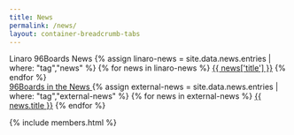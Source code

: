 ```yaml
---
title: News
permalink: /news/
layout: container-breadcrumb-tabs
---
```

<div class="col-md-6">
    <div class="list-group">
        <a class="list-group-item active">
            Linaro 96Boards News
        </a>
        {% assign linaro-news = site.data.news.entries | where: "tag","news" %}
        {% for news in linaro-news %}
                    <a href="{{ news['link'] | capitalize }}" class="list-group-item">{{ news['title'] }}</a>
        {% endfor %}
    </div>
</div>
<div class="col-md-6">
    <div class="list-group">
        <a href="" class="list-group-item active">
            96Boards in the News
        </a>
        {% assign external-news = site.data.news.entries | where: "tag","external-news" %}
        {% for news in external-news %}
                    <a target="_blank" href="{{ news.link | capitalize }}" class="list-group-item">{{ news.title }}</a>
        {% endfor %}
    </div>
</div>

{% include members.html %}

